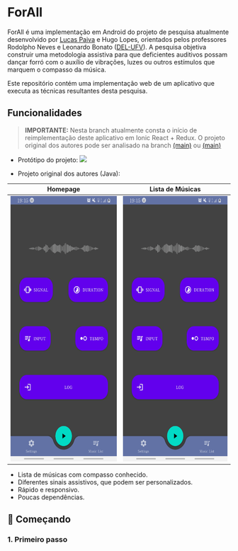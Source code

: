 # ForAll

ForAll é uma implementação em Android do projeto de pesquisa atualmente desenvolvido por [Lucas Paiva](https://github.com/lucas-fpaiva) e Hugo Lopes, orientados pelos professores Rodolpho Neves e Leonardo Bonato ([DEL-UFV](https://del.ufv.br/docentes-2/)). A pesquisa objetiva construir uma metodologia assistiva para que deficientes auditivos possam dançar forró com o auxílio de vibrações, luzes ou outros estímulos que marquem o compasso da música. 

Este repositório contém uma implementação web de um aplicativo que executa as técnicas resultantes desta pesquisa.

## Funcionalidades

> **IMPORTANTE:** Nesta branch  atualmente consta o início de reimplementação deste aplicativo em Ionic React + Redux. O projeto original dos autores pode ser analisado na branch [(main)](https://github.com/OpenSourceLabUFV/ForAll/tree/main) ou [(main)](https://github.com/OpenSourceLabUFV/ForAll/tree/main)

- Protótipo do projeto:
![](https://raw.githubusercontent.com/Open-Source-Lab-UFV/ForAll/web/prototipo_rapido.png)

- Projeto original dos autores (Java):

Homepage           | Lista de Músicas
:-------------------------:|:-------------------------:
<img src="https://raw.githubusercontent.com/Open-Source-Lab-UFV/ForAll/main/readmeAssets/InApp.jpg" height="600"> | <img src="https://raw.githubusercontent.com/Open-Source-Lab-UFV/ForAll/main/readmeAssets/InApp.jpg" height="600">

- Lista de músicas com compasso conhecido.
- Diferentes sinais assistivos, que podem ser personalizados.
- Rápido e responsivo.
- Poucas dependências.

## 🚀 Começando

### 1. Primeiro passo

